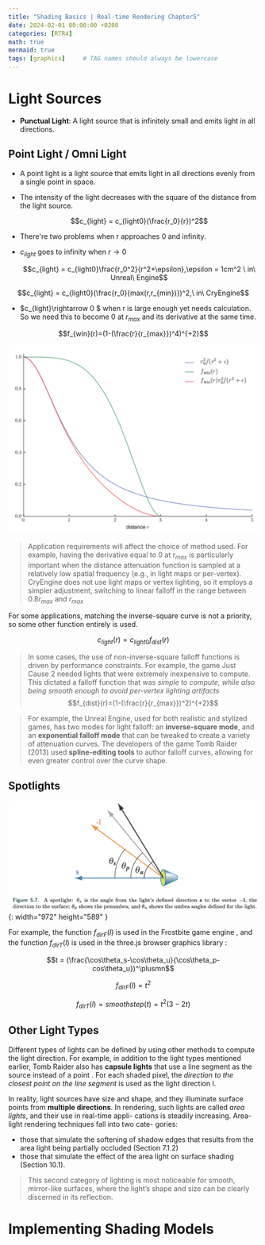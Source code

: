 ```yaml
---
title: "Shading Basics | Real-time Rendering Chapter5"
date: 2024-02-01 00:00:00 +0200
categories: [RTR4]
math: true
mermaid: true
tags: [graphics]     # TAG names should always be lowercase
---
```

# Light Sources
- **Punctual Light**: A light source that is infinitely small and emits light in all directions.
## Point Light / Omni Light
- A point light is a light source that emits light in all directions evenly from a single point in space.
- The intensity of the light decreases with the square of the distance from the light source.

  $$c_{light} = c_{light0}(\frac{r_0}{r})^2$$

- There're two problems when r approaches 0 and infinity.
- $c_{light}$ goes to infinity when $r \rightarrow0$ 

  $$c_{light} = c_{light0}\frac{r_0^2}{r^2+\epsilon},\epsilon = 1cm^2 \ in\ Unreal\ Engine$$

$$c_{light} = c_{light0}(\frac{r_0}{max(r,r_{min})})^2,\ in\ CryEngine$$

- $c_{light}\rightarrow 0 $ when r is large enough yet needs calculation. So we need this to become 0 at $r_{max}$ and its derivative at the same time.

$$f_{win}(r)=(1-(\frac{r}{r_{max}})^4)^{+2}$$

![picture 0](/images/dd7f0ee9ea6bd1406f4019a06c3a5b37567f251b9558ac38ccf9ed04c2f4781b.png)  

> Application requirements will affect the choice of method used. For example, having the derivative equal to 0 at $r_{max}$ is particularly important when the distance attenuation function is sampled at a relatively low spatial frequency (e.g., in light maps or per-vertex). CryEngine does not use light maps or vertex lighting, so it employs a simpler adjustment, switching to linear falloff in the range between 0.8$r_{max}$ and $r_{max}$ 

For some applications, matching the inverse-square curve is not a priority, so some other function entirely is used.

$$c_{light}(r)=c_{light0}f_{dist}(r)$$

> In some cases, the use of non-inverse-square falloff functions is driven by performance constraints. For example, the game Just Cause 2 needed lights that were extremely inexpensive to compute. This dictated a falloff function that was *simple to compute, while also being smooth enough to avoid per-vertex lighting artifacts*
$$f_{dist}(r)=(1-(\frac{r}{r_{max}})^2)^{+2}$$

> For example, the Unreal Engine, used for both realistic and stylized games, has two modes for light falloff: an **inverse-square mode**, and an **exponential falloff mode** that can be tweaked to create a variety of attenuation curves. The developers of the game Tomb Raider (2013) used **spline-editing tools** to author falloff curves, allowing for even greater control over the curve shape.

## Spotlights

![picture 1](/images/theta.png){: width="972" height="589" }

For example, the function $f_{dirF} (l)$ is used in the Frostbite game engine , and the function $f_{dirT}(l)$ is used in the three.js browser graphics library :

$$t = (\frac{\cos\theta_s-\cos\theta_u}{\cos\theta_p-cos\theta_u})^\plusmn$$

$$f_{dirF} (l) = t^2$$

$$f_{dirT}(l)=smoothstep(t)=t^2(3-2t)$$

## Other Light Types
Different types of lights can be defined by using other methods to compute the light direction. For example, in addition to the light types mentioned earlier, Tomb Raider also has **capsule lights** that use a line segment as the source instead of a point . For each shaded pixel, the *direction to the closest point on the line segment* is used as the light direction l.

In reality, light sources have size and shape, and they illuminate surface points from **multiple directions**. In rendering, such lights are called *area lights*, and their use in real-time appli- cations is steadily increasing. Area-light rendering techniques fall into two cate- gories: 
- those that simulate the softening of shadow edges that results from the area light being partially occluded (Section 7.1.2)
-  those that simulate the effect of the area light on surface shading (Section 10.1). 
> This second category of lighting is most noticeable for smooth, mirror-like surfaces, where the light’s shape and size can be clearly discerned in its reflection.

# Implementing Shading Models

